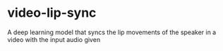 # video-lip-sync
A deep learning model that syncs the lip movements of the speaker in a video with the input audio given
